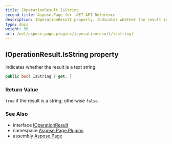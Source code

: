 ```yaml
---
title: IOperationResult.IsString
second_title: Aspose.Page for .NET API Reference
description: IOperationResult property. Indicates whether the result is a text string
type: docs
weight: 50
url: /net/aspose.page.plugins/ioperationresult/isstring/
---
```

## IOperationResult.IsString property

Indicates whether the result is a text string.

```csharp
public bool IsString { get; }
```

### Return Value

`true` if the result is a string; otherwise `false`.

### See Also

* interface [IOperationResult](../)
* namespace [Aspose.Page.Plugins](../../ioperationresult/)
* assembly [Aspose.Page](../../../)


